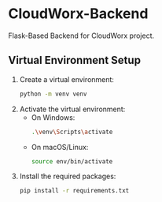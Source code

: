 # CloudWorx-Backend
Flask-Based Backend for CloudWorx project.

## Virtual Environment Setup

1. Create a virtual environment:
   ```bash
   python -m venv venv
   ```
2. Activate the virtual environment:
    - On Windows:
      ```bash
      .\venv\Scripts\activate
      ```
    - On macOS/Linux:
      ```bash
      source env/bin/activate
      ```
3. Install the required packages:
    ```bash
    pip install -r requirements.txt
    ```